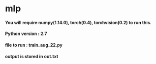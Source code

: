 # mlp

#### You will require numpy(1.14.0), torch(0.4), torchvision(0.2) to run this.

#### Python version : 2.7

#### file to run : train_aug_22.py

#### output is stored in out.txt

